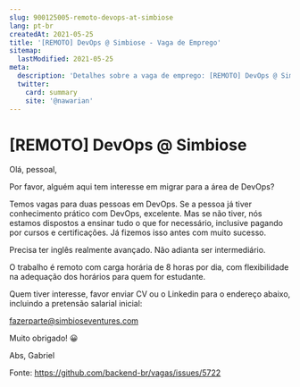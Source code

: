 ```yaml
---
slug: 900125005-remoto-devops-at-simbiose
lang: pt-br
createdAt: 2021-05-25
title: '[REMOTO] DevOps @ Simbiose - Vaga de Emprego'
sitemap:
  lastModified: 2021-05-25
meta:
  description: 'Detalhes sobre a vaga de emprego: [REMOTO] DevOps @ Simbiose'
  twitter:
    card: summary
    site: '@nawarian'
---
```


# [REMOTO] DevOps @ Simbiose

Olá, pessoal,

Por favor, alguém aqui tem interesse em migrar para a área de DevOps?

Temos vagas para duas pessoas em DevOps. Se a pessoa já tiver conhecimento prático com DevOps, excelente. Mas se não tiver, nós estamos dispostos a ensinar tudo o que for necessário, inclusive pagando por cursos e certificações. Já fizemos isso antes com muito sucesso.

Precisa ter inglês realmente avançado. Não adianta ser intermediário.

O trabalho é remoto com carga horária de 8 horas por dia, com flexibilidade na adequação dos horários para quem for estudante.

Quem tiver interesse, favor enviar CV ou o Linkedin para o endereço abaixo, incluindo a pretensão salarial inicial:

fazerparte@simbioseventures.com

Muito obrigado! 😀

Abs,
Gabriel

Fonte: https://github.com/backend-br/vagas/issues/5722